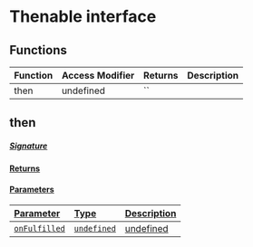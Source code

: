 # Thenable<R> interface









## Functions

| Function	   | Access Modifier | Returns	| Description|
|:-------------|:----|:-------|:-----------|
|then<U>      | undefined | `` |  |


## then<U>



##### Signature

#### Returns

#### Parameters


| Parameter	   | Type    | Description |
|:-------------|:---------------|:------------|
| `onFulfilled`    | `undefined` | undefined |

